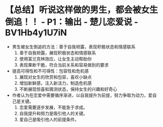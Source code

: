 # 【总结】听说这样做的男生，都会被女生倒追！！ - P1：输出 - 楚儿恋爱说 - BV1Hb4y1U7iN

-   男生被女生倒追的方法：善于自我袒露，表现积极状态和情感联系
    1.  善于自我袒露，展现积极状态和情感联系
    2.  使用富兰克林效应，让女生主动帮助你
    3.  表现果断干脆，符合当前关系和容易做到的要求
-   提高可得性和不可得性：包容性和危机感
    1.  展现对女生的欣赏和包容，喜欢小缺点
    2.  增加新鲜感，注入新活力，制造危机感
    3.  不断展现惊喜和猜测状态，保持女生的兴趣和好奇心
-   作者认为在恋爱中需要循序渐进，以自我提升为前提，努力争取为动力，爱自己是关键。
    1.  恋爱需要逐步发展，不能急于求成。
    2.  自我提升和努力是吸引他人的关键。
    3.  爱自己是吸引他人的前提条件。